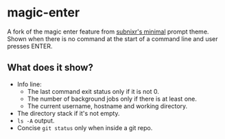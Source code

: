 magic-enter
===========

A fork of the magic enter feature from [subnixr's minimal] prompt theme. Shown
when there is no command at the start of a command line and user presses ENTER.

What does it show?
------------------

  * Info line:
    * The last command exit status only if it is not 0.
    * The number of background jobs only if there is at least one.
    * The current username, hostname and working directory.
  * The directory stack if it's not empty.
  * `ls -A` output.
  * Concise `git status` only when inside a git repo.

[subnixr's minimal]: https://github.com/subnixr/minimal
